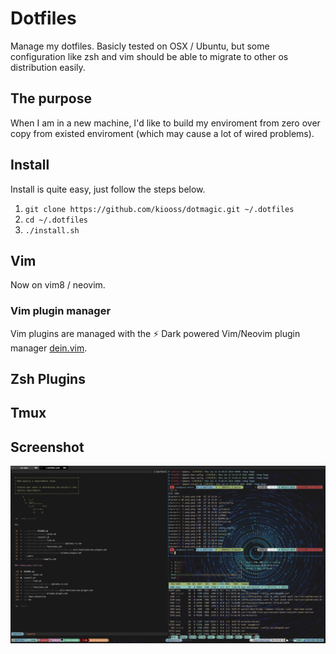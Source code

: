 # Dotfiles

Manage my dotfiles. Basicly tested on OSX / Ubuntu, but some configuration like
zsh and vim should be able to migrate to other os distribution easily.

## The purpose

When I am in a new machine, I'd like to build my enviroment from zero over copy
from existed enviroment (which may cause a lot of wired problems).

## Install

Install is quite easy, just follow the steps below.

1. `git clone https://github.com/kiooss/dotmagic.git ~/.dotfiles`
2. `cd ~/.dotfiles`
3. `./install.sh`

## Vim
Now on vim8 / neovim.

### Vim plugin manager
<!-- Vim plugins are managed with [vim-plug](https://github.com/junegunn/vim-plug). To install, run `vim +PlugInstall`. -->
Vim plugins are managed with the ⚡️ Dark powered Vim/Neovim plugin manager [dein.vim](https://github.com/Shougo/dein.vim).

## Zsh Plugins
<!-- Zsh plugins are managed with [zplug](https://github.com/zplug/zplug). -->
<!-- Install zplug with `curl -sL zplug.sh/installer | zsh` -->

## Tmux

## Screenshot
![My Screen](screenshot/ScreenCapture.jpg)

